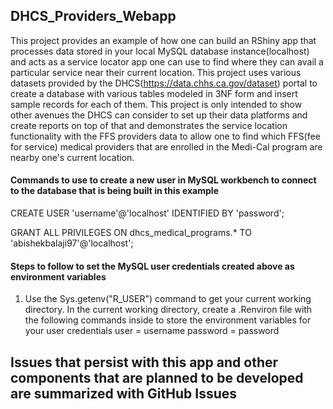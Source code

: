 ## DHCS_Providers_Webapp
This project provides an example of how one can build an RShiny app that processes data stored in your local MySQL database instance(localhost) and acts as a service locator app one can use to find where they can avail a particular service near their current location. This project uses various datasets provided by the DHCS(https://data.chhs.ca.gov/dataset) portal to create a database with various tables modeled in 3NF form and insert sample records for each of them. This project is only intended to show other avenues the DHCS can consider to set up their data platforms and create reports on top of that and demonstrates the service location functionality with the FFS providers data to allow one to find which FFS(fee for service) medical providers that are enrolled in the Medi-Cal program are nearby one's current location.

#### Commands to use to create a new user in MySQL workbench to connect to the database that is being built in this example
CREATE USER 'username'@'localhost' IDENTIFIED BY 'password';

GRANT ALL PRIVILEGES ON dhcs_medical_programs.* TO 'abishekbalaji97'@'localhost';

#### Steps to follow to set the MySQL user credentials created above as environment variables

1) Use the Sys.getenv("R_USER") command to get your current working directory. In the current working directory, create a .Renviron file with the following commands inside to store the environment variables for your user credentials
user  = username
password = password

## Issues that persist with this app and other components that are planned to be developed are summarized with GitHub Issues
